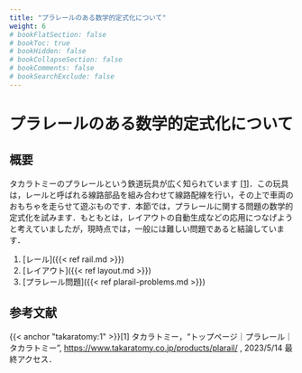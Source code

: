```yaml
---
title: "プラレールのある数学的定式化について"
weight: 6
# bookFlatSection: false
# bookToc: true
# bookHidden: false
# bookCollapseSection: false
# bookComments: false
# bookSearchExclude: false
---
```


# プラレールのある数学的定式化について

## 概要

タカラトミーのプラレールという鉄道玩具が広く知られています [[1]](#takaratomy:1)．この玩具は，レールと呼ばれる線路部品を組み合わせて線路配線を行い，その上で車両のおもちゃを走らせて遊ぶものです．本節では，プラレールに関する問題の数学的定式化を試みます．もともとは，レイアウトの自動生成などの応用につなげようと考えていましたが，現時点では，一般には難しい問題であると結論しています．

1. [レール]({{< ref rail.md >}})
2. [レイアウト]({{< ref layout.md >}})
3. [プラレール問題]({{< ref plarail-problems.md >}})

## 参考文献

{{< anchor "takaratomy:1" >}}[1] タカラトミー，“トップページ｜プラレール｜タカラトミー”, https://www.takaratomy.co.jp/products/plarail/ , 2023/5/14 最終アクセス．
